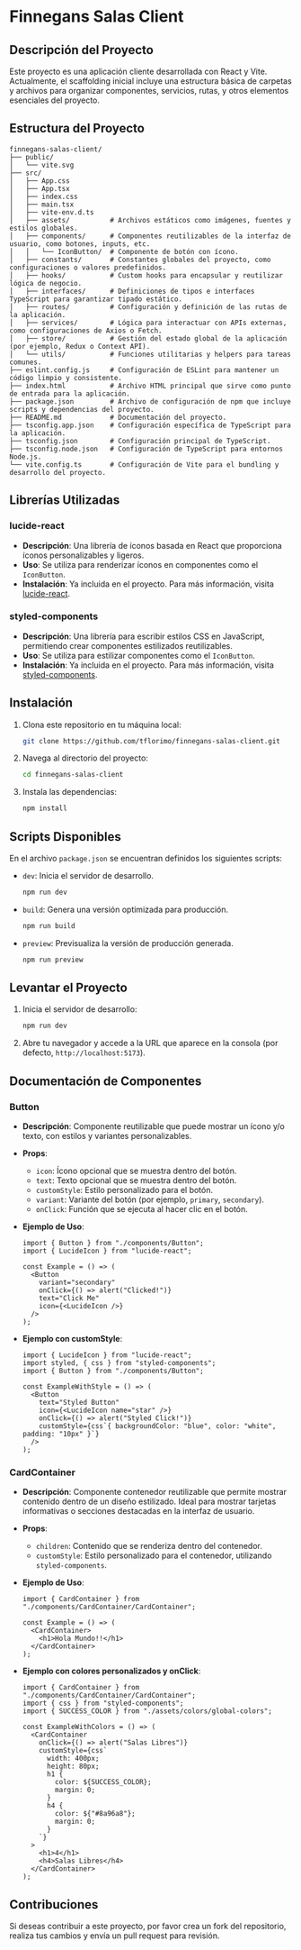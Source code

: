 # Finnegans Salas Client

## Descripción del Proyecto

Este proyecto es una aplicación cliente desarrollada con React y Vite. Actualmente, el scaffolding inicial incluye una estructura básica de carpetas y archivos para organizar componentes, servicios, rutas, y otros elementos esenciales del proyecto.

## Estructura del Proyecto

```
finnegans-salas-client/
├── public/
│   └── vite.svg
├── src/
│   ├── App.css
│   ├── App.tsx
│   ├── index.css
│   ├── main.tsx
│   ├── vite-env.d.ts
│   ├── assets/          # Archivos estáticos como imágenes, fuentes y estilos globales.
│   ├── components/      # Componentes reutilizables de la interfaz de usuario, como botones, inputs, etc.
│   │   └── IconButton/  # Componente de botón con ícono.
│   ├── constants/       # Constantes globales del proyecto, como configuraciones o valores predefinidos.
│   ├── hooks/           # Custom hooks para encapsular y reutilizar lógica de negocio.
│   ├── interfaces/      # Definiciones de tipos e interfaces TypeScript para garantizar tipado estático.
│   ├── routes/          # Configuración y definición de las rutas de la aplicación.
│   ├── services/        # Lógica para interactuar con APIs externas, como configuraciones de Axios o Fetch.
│   ├── store/           # Gestión del estado global de la aplicación (por ejemplo, Redux o Context API).
│   └── utils/           # Funciones utilitarias y helpers para tareas comunes.
├── eslint.config.js     # Configuración de ESLint para mantener un código limpio y consistente.
├── index.html           # Archivo HTML principal que sirve como punto de entrada para la aplicación.
├── package.json         # Archivo de configuración de npm que incluye scripts y dependencias del proyecto.
├── README.md            # Documentación del proyecto.
├── tsconfig.app.json    # Configuración específica de TypeScript para la aplicación.
├── tsconfig.json        # Configuración principal de TypeScript.
├── tsconfig.node.json   # Configuración de TypeScript para entornos Node.js.
└── vite.config.ts       # Configuración de Vite para el bundling y desarrollo del proyecto.
```

## Librerías Utilizadas

### lucide-react

- **Descripción**: Una librería de íconos basada en React que proporciona íconos personalizables y ligeros.
- **Uso**: Se utiliza para renderizar íconos en componentes como el `IconButton`.
- **Instalación**: Ya incluida en el proyecto. Para más información, visita [lucide-react](https://lucide.dev/).

### styled-components

- **Descripción**: Una librería para escribir estilos CSS en JavaScript, permitiendo crear componentes estilizados reutilizables.
- **Uso**: Se utiliza para estilizar componentes como el `IconButton`.
- **Instalación**: Ya incluida en el proyecto. Para más información, visita [styled-components](https://styled-components.com/).

## Instalación

1. Clona este repositorio en tu máquina local:
   ```bash
   git clone https://github.com/tflorimo/finnegans-salas-client.git
   ```
2. Navega al directorio del proyecto:
   ```bash
   cd finnegans-salas-client
   ```
3. Instala las dependencias:
   ```bash
   npm install
   ```

## Scripts Disponibles

En el archivo `package.json` se encuentran definidos los siguientes scripts:

- `dev`: Inicia el servidor de desarrollo.
  ```bash
  npm run dev
  ```
- `build`: Genera una versión optimizada para producción.
  ```bash
  npm run build
  ```
- `preview`: Previsualiza la versión de producción generada.
  ```bash
  npm run preview
  ```

## Levantar el Proyecto

1. Inicia el servidor de desarrollo:
   ```bash
   npm run dev
   ```
2. Abre tu navegador y accede a la URL que aparece en la consola (por defecto, `http://localhost:5173`).

## Documentación de Componentes

### Button

- **Descripción**: Componente reutilizable que puede mostrar un ícono y/o texto, con estilos y variantes personalizables.

- **Props**:
  - `icon`: Ícono opcional que se muestra dentro del botón.
  - `text`: Texto opcional que se muestra dentro del botón.
  - `customStyle`: Estilo personalizado para el botón.
  - `variant`: Variante del botón (por ejemplo, `primary`, `secondary`).
  - `onClick`: Función que se ejecuta al hacer clic en el botón.
- **Ejemplo de Uso**:

  ```tsx
  import { Button } from "./components/Button";
  import { LucideIcon } from "lucide-react";

  const Example = () => (
    <Button
      variant="secondary"
      onClick={() => alert("Clicked!")}
      text="Click Me"
      icon={<LucideIcon />}
    />
  );
  ```

- **Ejemplo con customStyle**:

  ```tsx
  import { LucideIcon } from "lucide-react";
  import styled, { css } from "styled-components";
  import { Button } from "./components/Button";

  const ExampleWithStyle = () => (
    <Button
      text="Styled Button"
      icon={<LucideIcon name="star" />}
      onClick={() => alert("Styled Click!")}
      customStyle={css`{ backgroundColor: "blue", color: "white", padding: "10px" }`}
    />
  );
  ```

### CardContainer

- **Descripción**: Componente contenedor reutilizable que permite mostrar contenido dentro de un diseño estilizado. Ideal para mostrar tarjetas informativas o secciones destacadas en la interfaz de usuario.

- **Props**:

  - `children`: Contenido que se renderiza dentro del contenedor.
  - `customStyle`: Estilo personalizado para el contenedor, utilizando `styled-components`.

- **Ejemplo de Uso**:

  ```tsx
  import { CardContainer } from "./components/CardContainer/CardContainer";

  const Example = () => (
    <CardContainer>
      <h1>Hola Mundo!!</h1>
    </CardContainer>
  );
  ```

- **Ejemplo con colores personalizados y onClick**:

  ```tsx
  import { CardContainer } from "./components/CardContainer/CardContainer";
  import { css } from "styled-components";
  import { SUCCESS_COLOR } from "./assets/colors/global-colors";

  const ExampleWithColors = () => (
    <CardContainer
      onClick={() => alert("Salas Libres")}
      customStyle={css`
        width: 400px;
        height: 80px;
        h1 {
          color: ${SUCCESS_COLOR};
          margin: 0;
        }
        h4 {
          color: ${"#8a96a8"};
          margin: 0;
        }
      `}
    >
      <h1>4</h1>
      <h4>Salas Libres</h4>
    </CardContainer>
  );
  ```

## Contribuciones

Si deseas contribuir a este proyecto, por favor crea un fork del repositorio, realiza tus cambios y envía un pull request para revisión.
